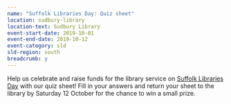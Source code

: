 ```yaml
---
name: "Suffolk Libraries Day: Quiz sheet"
location: sudbury-library
location-text: Sudbury Library
event-start-date: 2019-10-01
event-end-date: 2019-10-12
event-category: sld
sld-region: south
breadcrumb: y
---
```


Help us celebrate and raise funds for the library service on [Suffolk Libraries Day](/suffolk-libraries-day/) with our quiz sheet! Fill in your answers and return your sheet to the library by Saturday 12 October for the chance to win a small prize.
